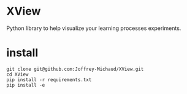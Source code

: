 # XView
Python library to help visualize your learning processes experiments.

# install

```shell
git clone git@github.com:Joffrey-Michaud/XView.git
cd XView
pip install -r requirements.txt
pip install -e
```